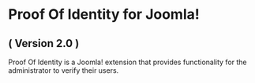 Proof Of Identity for Joomla! 
==========================
( Version 2.0 )
--------------------------

Proof Of Identity is a Joomla! extension that provides functionality for the administrator to verify their users.